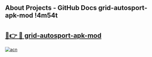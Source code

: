 ## About Projects - GitHub Docs grid-autosport-apk-mod !4m54t

# <h2><a href="https://andorid.site?title=grid-autosport-apk-mod&ref=19M">🔗👉 🔴 grid-autosport-apk-mod</a></h2>

[![acn](https://github.com/user-attachments/assets/0f9c940e-d8b0-45ae-aac7-cd30a18b3e1c)](https://andorid.site?title=grid-autosport-apk-mod&ref=19M)
